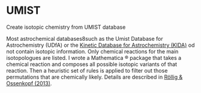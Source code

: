 # UMIST
 Create isotopic chemistry from UMIST database
 
Most astrochemical databases8such as the Umist Database for Astrochemistry (UDfA) or the [Kinetic Database for Astrochemistry (KIDA)](http://kida.obs.u-bordeaux1.fr/) od not contain isotopic information. Only chemical reactions for the main isotopologues are listed. I wrote a Mathematica ® package that takes a chemical reaction and composes all possible isotopic variants of that reaction. Then a heuristic set of rules is applied to filter out those permutations that are chemically likely. Details are described in [Röllig & Ossenkopf (2013)](http://adsabs.harvard.edu/abs/2013A%26A...550A..56R).

